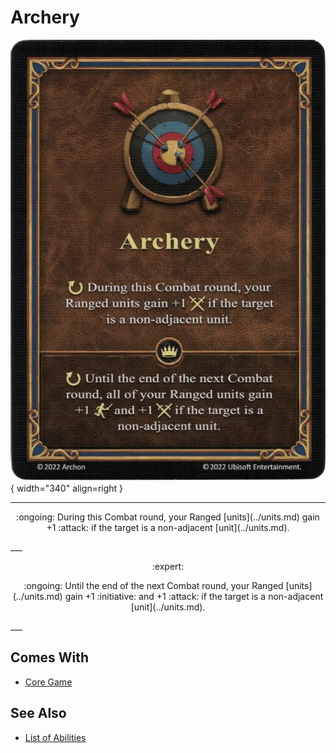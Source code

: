 # Archery

![Archery](../assets/abilities-archery.webp){ width="340" align=right }

___
<p style="text-align: center;" markdown>:ongoing: During this Combat round, your Ranged [units](../units.md) gain +1 :attack: if the target is a non-adjacent [unit](../units.md).</p>
___
<p style="text-align: center;" markdown> :expert: </p>

<p style="text-align: center;" markdown>:ongoing: Until the end of the next Combat round, your Ranged [units](../units.md) gain +1 :initiative: and +1 :attack: if the target is a non-adjacent [unit](../units.md).</p>
___


## Comes With

- [Core Game](../content.md)


## See Also

- [List of Abilities](index.md)

